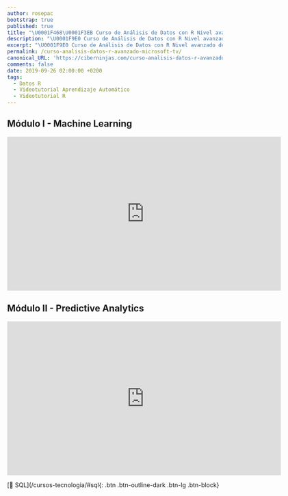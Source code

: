 ```yaml
---
author: rosepac
bootstrap: true
published: true
title: "\U0001F468‍\U0001F3EB Curso de Análisis de Datos con R Nivel avanzado de Microsoft TV"
description: "\U0001F9E0 Curso de Análisis de Datos con R Nivel avanzado de Microsoft TV"
excerpt: "\U0001F9E0 Curso de Análisis de Datos con R Nivel avanzado de Microsoft TV"
permalink: /curso-analisis-datos-r-avanzado-microsoft-tv/
canonical_URL: 'https://ciberninjas.com/curso-analisis-datos-r-avanzado-microsoft-tv/'
comments: false
date: 2019-09-26 02:00:00 +0200
tags:
  - Datos R
  - Videotutorial Aprendizaje Automático
  - Videotutorial R
---
```


## Módulo I - Machine Learning

<iframe src="https://channel9.msdn.com/Shows/Anlisis-de-Datos-con-R-Nivel-avanzado/Mdulo-I-Machine-Learning/player?format=html5" width="640" height="360" allowfullscreen="" frameborder="0" title="Módulo I - Machine Learning - Microsoft Channel 9 Video"></iframe>

## Módulo II - Predictive Analytics

<iframe src="https://channel9.msdn.com/Shows/Anlisis-de-Datos-con-R-Nivel-avanzado/Mdulo-II-Predictive-Analytics/player?format=html5" width="640" height="360" allowfullscreen="" frameborder="0" title="Módulo II - Predictive Analytics - Microsoft Channel 9 Video"></iframe>

[🧠 SQL](/cursos-tecnologia/#sql{: .btn .btn-outline-dark .btn-lg .btn-block}
